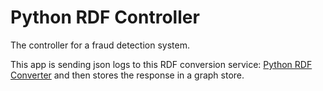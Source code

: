 # Python RDF Controller
The controller for a fraud detection system.

This app is sending json logs to this RDF conversion service: [Python RDF Converter](https://github.com/bogdanbledea/python-rdf-converter) and then stores the response in a graph store.
